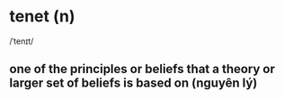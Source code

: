 # tenet (n)

/ˈtenɪt/

## one of the principles or beliefs that a theory or larger set of beliefs is based on (nguyên lý)